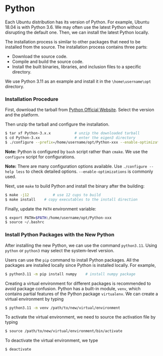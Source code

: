 # Python 

Each Ubuntu distribution has its version of Python. For example, Ubuntu 18.04 is with Python 3.6. We may often use the latest Python without disrupting the default one. Then, we can install the latest Python locally.

The installation process is similar to other packages that need to be installed from the source. The installation process contains three parts:
- Download the source code.
- Compile and build the source code.
- Install the built binaries, libraries, and inclusion files to a specific directory.

We use Python 3.11 as an example and install it in the `\home\username\opt` directory.


### Installation Procedure
First, download the tarball from [Python Official Website](https://www.python.org/). Select the version and the platform.

Then unzip the tarball and configure the installation.
```bash
$ tar xf Python-3.x.x 	        # unzip the downloaded tarball
$ cd Python-3.xx			    # enter the eigen3 directory
$ ./configure --prefix=/home/username/opt/Python-xxx --enable-optimizations		# use Python-xxx for naming convention
```

**Note:** Python is configured by `bash` script rather than `cmake`. We use the `configure` script for configurations.

**Note:** There are many configuration options available. Use `./configure --help less` to check detailed options. `--enable-optimizations` is commonly used.

Next, use `make` to build Python and install the binary after the building: 

```bash 
$ make -j12 		  # use 12 cups to build
$ make install    # copy executables to the install direction
```

Finally, update the `PATH` environment variable:

```bash
$ export PATH=$PATH:/home/username/opt/Python-xxx
$ source ~/.bashrc
```


### Install Python Packages with the New Python 

After installing the new Python, we can use the command `python3.11`. Using `python` or `python3` may select the system-level version.

Users can use the `pip` command to install Python packages. All the packages are installed locally since Python is installed locally. For example,
```bash
$ python3.11 -m pip install numpy    # install numpy package
```

Creating a virtual environment for different packages is recommended to avoid package confusion. Python has a built-in module, `venv`, which contains partial features of the Python package `virtualenv`. We can create a virtual environment by typing 
```bash
$ python3.11 -m venv /path/to/new/virtual/environment
```

To activate the virtual environment, we need to source the activation file by typing

```bash
$ source /path/to/new/virtual/environment/bin/activate
```

To deactivate the virtual environment, we type

```bash
$ deactivate
```





